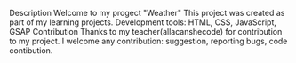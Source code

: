 Description
Welcome to my progect "Weather"
This project was created as part of my learning projects. 
Development tools: HTML, CSS, JavaScript, GSAP
Contribution
Thanks to my teacher(allacanshecode) for contribution to my project.
I welcome any contribution: suggestion, reporting bugs, code contibution.